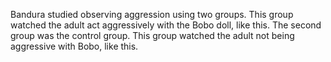 Bandura studied observing aggression using two groups. This group watched the
adult act aggressively with the Bobo doll, like this. The second group was the
control group. This group watched the adult not being aggressive with Bobo,
like this.
